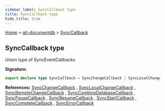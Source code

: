 ```yaml
---
sidebar_label: SyncCallback type
title: SyncCallback type
hide_title: true
---
```


[Home](./index.md) &gt; [git-documentdb](./git-documentdb.md) &gt; [SyncCallback](./git-documentdb.synccallback.md)

## SyncCallback type

Union type of SyncEventCallbacks

<b>Signature:</b>

```typescript
export declare type SyncCallback = SyncChangeCallback | SyncLocalChangeCallback | SyncRemoteChangeCallback | SyncCombineDatabaseCallback | SyncPauseCallback | SyncResumeCallback | SyncStartCallback | SyncCompleteCallback | SyncErrorCallback;
```
<b>References:</b> [SyncChangeCallback](./git-documentdb.syncchangecallback.md) , [SyncLocalChangeCallback](./git-documentdb.synclocalchangecallback.md) , [SyncRemoteChangeCallback](./git-documentdb.syncremotechangecallback.md) , [SyncCombineDatabaseCallback](./git-documentdb.synccombinedatabasecallback.md) , [SyncPauseCallback](./git-documentdb.syncpausecallback.md) , [SyncResumeCallback](./git-documentdb.syncresumecallback.md) , [SyncStartCallback](./git-documentdb.syncstartcallback.md) , [SyncCompleteCallback](./git-documentdb.synccompletecallback.md) , [SyncErrorCallback](./git-documentdb.syncerrorcallback.md)

